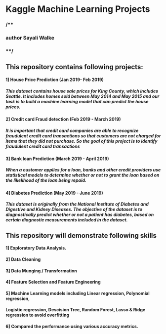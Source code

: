 # Kaggle Machine Learning Projects
### /**

### author Sayali Walke

### **/

## This repository contains following projects:

#### 1] House Price Prediction (Jan 2019- Feb 2019)
##### This dataset contains house sale prices for King County, which includes Seattle. It includes homes sold between May 2014 and May 2015 and our task is to build a machine learning model that can predict the house prices.

#### 2] Credit card Fraud detection (Feb 2019 - March 2019)
##### It is important that credit card companies are able to recognize fraudulent credit card transactions so that customers are not charged for items that they did not purchase. So the goal of this project is to identify fraudulent credit card transactions

#### 3] Bank loan Prediction (March 2019 - April 2019)
##### When a customer applies for a loan, banks and other credit providers use statistical models to determine whether or not to grant the loan based on the likelihood of the loan being repaid. 

#### 4] Diabetes Prediction (May 2019 - June 2019)
##### This dataset is originally from the National Institute of Diabetes and Digestive and Kidney Diseases. The objective of the dataset is to diagnostically predict whether or not a patient has diabetes, based on certain diagnostic measurements included in the dataset.
 
 
## This repository will demonstrate following skills

#### 1] Exploratory Data Analysis.  

#### 2] Data Cleaning

#### 3] Data Munging / Transformation

#### 4] Feature Selection and Feature Engineering

#### 5] Machine Learning models including Linear regression, Polynomial regression,
####   Logistic regression, Descision Tree, Random Forest, Lasso & Ridge regression to avoid overfitting
    
#### 6] Compared the performance using various accuracy metrics.




